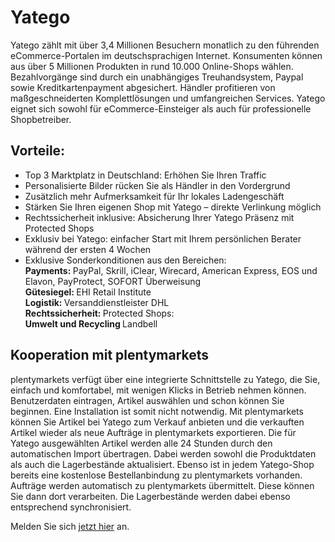 
# Yatego

<div class="container-toc"></div>

Yatego zählt mit über 3,4 Millionen Besuchern monatlich zu den führenden eCommerce-Portalen im deutschsprachigen Internet. Konsumenten können aus über 5 Millionen Produkten in rund 10.000 Online-Shops wählen. Bezahlvorgänge sind durch ein unabhängiges Treuhandsystem, Paypal sowie Kreditkartenpayment abgesichert. Händler profitieren von maßgeschneiderten Komplettlösungen und umfangreichen Services. Yatego eignet sich sowohl für eCommerce-Einsteiger als auch für professionelle Shopbetreiber.

## Vorteile:

<ul>
	<li>Top 3 Marktplatz in Deutschland: Erhöhen Sie Ihren Traffic</li>
	<li>Personalisierte Bilder rücken Sie als Händler in den Vordergrund</li>
	<li>Zusätzlich mehr Aufmerksamkeit für Ihr lokales Ladengeschäft</li>
	<li>Stärken Sie Ihren eigenen Shop mit Yatego&nbsp;– direkte Verlinkung möglich</li>
	<li>Rechtssicherheit inklusive: Absicherung Ihrer Yatego Präsenz mit Protected Shops</li>
	<li>Exklusiv bei Yatego: einfacher Start mit Ihrem persönlichen Berater während der ersten 4 Wochen</li>
	<li>Exklusive Sonderkonditionen aus den Bereichen:<br>
	<b>Payments: </b> PayPal, Skrill, iClear, Wirecard, American Express, EOS und Elavon, PayProtect, SOFORT Überweisung<br>
	<b>Gütesiegel: </b> EHI Retail Institute<br>
	<b>Logistik: </b> Versanddienstleister DHL<br>
	<b>Rechtssicherheit: </b> Protected Shops:<br>
	<b>Umwelt und Recycling </b> Landbell</li>
</ul>

## Kooperation mit plentymarkets

plentymarkets verfügt über eine integrierte Schnittstelle zu Yatego, die Sie, einfach und komfortabel, mit wenigen Klicks in Betrieb nehmen können. Benutzerdaten eintragen, Artikel auswählen und schon können Sie beginnen. Eine Installation ist somit nicht notwendig. Mit plentymarkets können Sie Artikel bei Yatego zum Verkauf anbieten und die verkauften Artikel wieder als neue Aufträge in plentymarkets exportieren. Die für Yatego ausgewählten Artikel werden alle 24 Stunden durch den automatischen Import übertragen. Dabei werden sowohl die Produktdaten als auch die Lagerbestände aktualisiert. Ebenso ist in jedem Yatego-Shop bereits eine kostenlose Bestellanbindung zu plentymarkets vorhanden. Aufträge werden automatisch zu plentymarkets übermittelt. Diese können Sie dann dort verarbeiten. Die Lagerbestände werden dabei ebenso entsprechend synchronisiert.

Melden Sie sich <a href="https://www.yatego.com/doc,yatego-haendler-werden-partner-plentymarkets#" target="_blank">jetzt hier</a> an.
